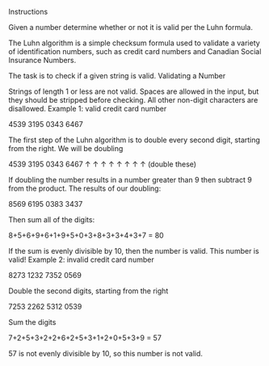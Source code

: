 Instructions

Given a number determine whether or not it is valid per the Luhn formula.

The Luhn algorithm is a simple checksum formula used to validate a variety of identification numbers, such as credit card numbers and Canadian Social Insurance Numbers.

The task is to check if a given string is valid.
Validating a Number

Strings of length 1 or less are not valid. Spaces are allowed in the input, but they should be stripped before checking. All other non-digit characters are disallowed.
Example 1: valid credit card number

4539 3195 0343 6467

The first step of the Luhn algorithm is to double every second digit, starting from the right. We will be doubling

4539 3195 0343 6467
↑ ↑  ↑ ↑  ↑ ↑  ↑ ↑  (double these)

If doubling the number results in a number greater than 9 then subtract 9 from the product. The results of our doubling:

8569 6195 0383 3437

Then sum all of the digits:

8+5+6+9+6+1+9+5+0+3+8+3+3+4+3+7 = 80

If the sum is evenly divisible by 10, then the number is valid. This number is valid!
Example 2: invalid credit card number

8273 1232 7352 0569

Double the second digits, starting from the right

7253 2262 5312 0539

Sum the digits

7+2+5+3+2+2+6+2+5+3+1+2+0+5+3+9 = 57

57 is not evenly divisible by 10, so this number is not valid.
